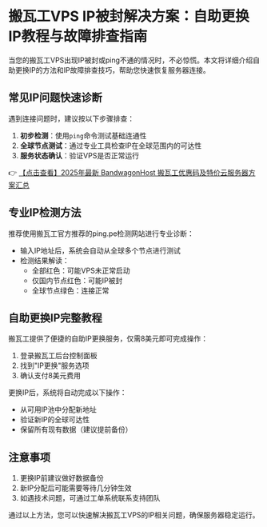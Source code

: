 # 搬瓦工VPS IP被封解决方案：自助更换IP教程与故障排查指南

当您的搬瓦工VPS出现IP被封或ping不通的情况时，不必惊慌。本文将详细介绍自助更换IP的方法和IP故障排查技巧，帮助您快速恢复服务器连接。

## 常见IP问题快速诊断

遇到连接问题时，建议按以下步骤排查：

1. **初步检测**：使用`ping`命令测试基础连通性
2. **全球节点测试**：通过专业工具检查IP在全球范围内的可达性
3. **服务状态确认**：验证VPS是否正常运行

👉 [【点击查看】2025年最新 BandwagonHost 搬瓦工优惠码及特价云服务器方案汇总](https://bit.ly/banwagon)

## 专业IP检测方法

推荐使用搬瓦工官方推荐的ping.pe检测网站进行专业诊断：

- 输入IP地址后，系统会自动从全球多个节点进行测试
- 检测结果解读：
  - 全部红色：可能VPS未正常启动
  - 仅国内节点红色：可能IP被封
  - 全球节点绿色：连接正常

## 自助更换IP完整教程

搬瓦工提供了便捷的自助IP更换服务，仅需8美元即可完成操作：

1. 登录搬瓦工后台控制面板
2. 找到"IP更换"服务选项
3. 确认支付8美元费用

更换IP后，系统将自动完成以下操作：
- 从可用IP池中分配新地址
- 验证新IP的全球可达性
- 保留所有现有数据（建议提前备份）

## 注意事项

1. 更换IP前建议做好数据备份
2. 新IP分配后可能需要等待几分钟生效
3. 如遇技术问题，可通过工单系统联系支持团队

通过以上方法，您可以快速解决搬瓦工VPS的IP相关问题，确保服务器稳定运行。